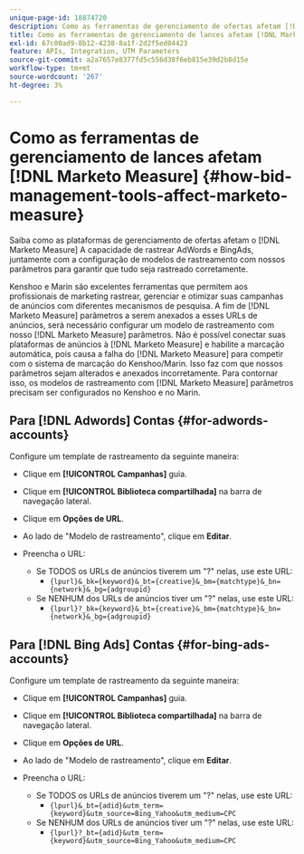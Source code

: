 ```yaml
---
unique-page-id: 18874720
description: Como as ferramentas de gerenciamento de ofertas afetam [!DNL Marketo Measure] - [!DNL Marketo Measure] - Documentação do produto
title: Como as ferramentas de gerenciamento de lances afetam [!DNL Marketo Measure]
exl-id: 67c00ad9-8b12-4238-8a1f-2d2f5ed04423
feature: APIs, Integration, UTM Parameters
source-git-commit: a2a7657e8377fd5c556d38f6eb815e39d2b8d15e
workflow-type: tm+mt
source-wordcount: '267'
ht-degree: 3%

---
```


# Como as ferramentas de gerenciamento de lances afetam [!DNL Marketo Measure] {#how-bid-management-tools-affect-marketo-measure}

Saiba como as plataformas de gerenciamento de ofertas afetam o [!DNL Marketo Measure] A capacidade de rastrear AdWords e BingAds, juntamente com a configuração de modelos de rastreamento com nossos parâmetros para garantir que tudo seja rastreado corretamente.

Kenshoo e Marin são excelentes ferramentas que permitem aos profissionais de marketing rastrear, gerenciar e otimizar suas campanhas de anúncios com diferentes mecanismos de pesquisa. A fim de [!DNL Marketo Measure] parâmetros a serem anexados a esses URLs de anúncios, será necessário configurar um modelo de rastreamento com nosso [!DNL Marketo Measure] parâmetros. Não é possível conectar suas plataformas de anúncios à [!DNL Marketo Measure] e habilite a marcação automática, pois causa a falha do [!DNL Marketo Measure] para competir com o sistema de marcação do Kenshoo/Marin. Isso faz com que nossos parâmetros sejam alterados e anexados incorretamente. Para contornar isso, os modelos de rastreamento com [!DNL Marketo Measure] parâmetros precisam ser configurados no Kenshoo e no Marin.

## Para [!DNL Adwords] Contas {#for-adwords-accounts}

Configure um template de rastreamento da seguinte maneira:

* Clique em **[!UICONTROL Campanhas]** guia.
* Clique em **[!UICONTROL Biblioteca compartilhada]** na barra de navegação lateral.
* Clique em **Opções de URL**.
* Ao lado de &quot;Modelo de rastreamento&quot;, clique em **Editar**.
* Preencha o URL:

   * Se TODOS os URLs de anúncios tiverem um &quot;?&quot; nelas, use este URL:
      * `{lpurl}&_bk={keyword}&_bt={creative}&_bm={matchtype}&_bn={network}&_bg={adgroupid}`
   * Se NENHUM dos URLs de anúncios tiver um &quot;?&quot; nelas, use este URL:
      * `{lpurl}?_bk={keyword}&_bt={creative}&_bm={matchtype}&_bn={network}&_bg={adgroupid}`


## Para [!DNL Bing Ads] Contas {#for-bing-ads-accounts}

Configure um template de rastreamento da seguinte maneira:

* Clique em **[!UICONTROL Campanhas]** guia.
* Clique em **[!UICONTROL Biblioteca compartilhada]** na barra de navegação lateral.
* Clique em **Opções de URL**.
* Ao lado de &quot;Modelo de rastreamento&quot;, clique em **Editar**.
* Preencha o URL:

   * Se TODOS os URLs de anúncios tiverem um &quot;?&quot; nelas, use este URL:
      * `{lpurl}&_bt={adid}&utm_term={keyword}&utm_source=Bing_Yahoo&utm_medium=CPC`
   * Se NENHUM dos URLs de anúncios tiver um &quot;?&quot; nelas, use este URL:
      * `{lpurl}?_bt={adid}&utm_term={keyword}&utm_source=Bing_Yahoo&utm_medium=CPC`
